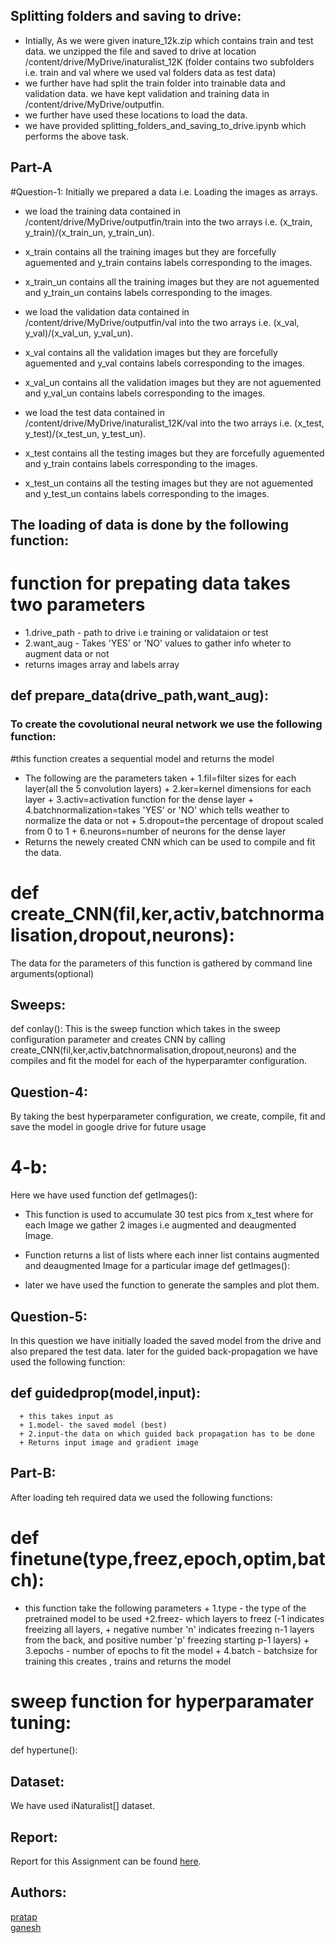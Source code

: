## Splitting folders and saving to drive:
+ Intially, As we were given inature_12k.zip which contains train and test data. we unzipped the file and saved to drive at location /content/drive/MyDrive/inaturalist_12K (folder contains two subfolders i.e. train and val where we used val folders data as test data)
+ we further have had split the train folder into trainable data and validation data. we have kept validation and training data in /content/drive/MyDrive/outputfin.
+ we further have used these locations to load the data.
+ we have provided splitting_folders_and_saving_to_drive.ipynb which performs the above task. 

## Part-A

#Question-1:
Initially we prepared a data i.e. Loading the images as arrays.
+ we load the training data contained in /content/drive/MyDrive/outputfin/train into the two arrays i.e. (x_train, y_train)/(x_train_un, y_train_un).
+ x_train contains all the training images but they are forcefully aguemented and y_train contains labels corresponding to the images.
+ x_train_un contains all the training images but they are not aguemented and y_train_un contains labels corresponding to the images.


+ we load the validation data contained in /content/drive/MyDrive/outputfin/val into the two arrays i.e. (x_val, y_val)/(x_val_un, y_val_un).
+ x_val contains all the validation images but they are forcefully aguemented and y_val contains labels corresponding to the images.
+ x_val_un contains all the validation images but they are not aguemented and y_val_un contains labels corresponding to the images.


+ we load the test data contained in /content/drive/MyDrive/inaturalist_12K/val into the two arrays i.e. (x_test, y_test)/(x_test_un, y_test_un).
+ x_test contains all the testing images but they are forcefully aguemented and y_train contains labels corresponding to the images.
+ x_test_un contains all the testing images but they are not aguemented and y_test_un contains labels corresponding to the images.


## The loading of data is done by the following function:
# function for prepating data takes two parameters
+ 1.drive_path - path to drive i.e training or validataion or test
+ 2.want_aug - Takes 'YES' or 'NO' values to gather info wheter to augment data or not
+ returns images array and labels array
## def prepare_data(drive_path,want_aug):

### To create the covolutional neural network we use the following function:

#this function creates a sequential  model and returns the model
+ The following are the parameters taken
        + 1.fil=filter sizes for each layer(all the 5 convolution layers)
        + 2.ker=kernel dimensions for each layer
        + 3.activ=activation function for the dense layer 
        + 4.batchnormalization=takes 'YES' or 'NO' which tells weather to normalize the data or not
        + 5.dropout=the percentage of dropout scaled from 0 to 1
        + 6.neurons=number of neurons for the dense layer
+ Returns the newely created CNN which can be used to compile and fit the data.
# def create_CNN(fil,ker,activ,batchnormalisation,dropout,neurons):
The data for the parameters of this function is gathered by command line arguments(optional)

## Sweeps:
def conlay(): This is the sweep function which takes in the sweep configuration parameter and creates CNN by calling create_CNN(fil,ker,activ,batchnormalisation,dropout,neurons) and the compiles and fit the model for each of the hyperparamter configuration.

## Question-4:
By taking the best hyperparameter configuration, we create, compile, fit and save the model in google drive for future usage 
 # 4-b:
 Here we have used function def getImages(): 
+ This function is used to accumulate 30 test pics from x_test where for each Image we gather 2 images i.e augmented and deaugmented Image.
+ Function returns a list of lists where each inner list contains augmented and deaugmented Image for a particular image def getImages():


+ later we have used the function to generate the samples and plot them.

## Question-5:
In this question we have initially loaded the saved model from the drive and also prepared the test data. 
later for the guided back-propagation we have used the following function:

## def guidedprop(model,input):
      + this takes input as
      + 1.model- the saved model (best)
      + 2.input-the data on which guided back propagation has to be done
      + Returns input image and gradient image

## Part-B:
After loading teh required data we used the following functions:
# def finetune(type,freez,epoch,optim,batch):
+ this function take the following parameters
       + 1.type - the type of the pretrained model to be used
       +2.freez- which layers to freez (-1 indicates freeizing all layers, 
       + negative number 'n' indicates freezing n-1 layers from the back, and positive number 'p' freezing starting p-1 layers)
       + 3.epochs - number of epochs to fit the model
       + 4.batch - batchsize for training
this creates , trains and returns the model 

# sweep function for hyperparamater tuning:
def hypertune():


## Dataset:
We have used iNaturalist[] dataset.

## Report:
Report for this Assignment can be found [here](https://wandb.ai/pratap49/CS6910-assignment-1/reports/Assignment-1--VmlldzoxNjA0NjQ2).

## Authors:
[pratap](https://github.com/pratap977)\
[ganesh](https://github.com/27-ganesh-07)























